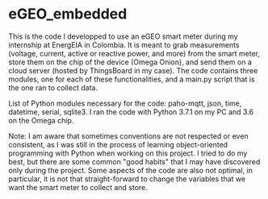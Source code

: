 # eGEO_embedded
This is the code I developped to use an eGEO smart meter during my internship at EnergEIA in Colombia. 
It is meant to grab measurements (voltage, current, active or reactive power, and more) from the smart meter, store them on the chip of the device (Omega Onion), and send them on a cloud server (hosted by ThingsBoard in my case).
The code contains three modules, one for each of these functionalities, and a main.py script that is the one ran to collect data.

List of Python modules necessary for the code: paho-mqtt, json, time, datetime, serial, sqlite3.
I ran the code with Python 3.7.1 on my PC and 3.6 on the Omega chip.

Note: 
I am aware that sometimes conventions are not respected or even consistent, as I was still in the process of learning object-oriented programming with Python when working on this project. I tried to do my best, but there are some common "good habits" that I may have discovered only during the project. 
Some aspects of the code are also not optimal, in particular, it is not that straight-forward to change the variables that we want the smart meter to collect and store.
